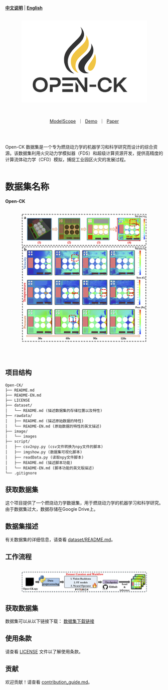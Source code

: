 [**中文说明**](README.md) | [**English**](README-EN.md)

<p align="center">
    <br>
    <img src="image/tag2.png" width="400" />
    <br>
<p>
<br>

<p align="center">
        <a href="https://www.modelscope.cn/">ModelScope</a>&nbsp ｜ &nbsp<a href="https://www.baidu.com">Demo</a>&nbsp ｜ &nbsp<a href="https://www.baidu.com">Paper</a>
</p>
<br><br>

Open-CK 数据集是一个专为燃烧动力学的机器学习和科学研究而设计的综合资源。该数据集利用火灾动力学模拟器（FDS）和超级计算资源开发，提供高精度的计算流体动力学（CFD）模拟，捕捉工业园区火灾的发展过程。
<br><br>
# 数据集名称
__Open-CK__
<p align="center">
    <br>
    <img src="image/Fire_bench.png" width="400" />
    <br>
<p>

<br><br>


## 项目结构
```
Open-CK/
├── README.md
├── README-EN.md
├── LICENSE
├── dataset/
│   └── README.md (描述数据集的存储位置以及特性)
├── rawdata/
│   ├── README.md (描述原始数据的特性)
│   └── README-EN.md (原始数据的特性的英文描述)
├── image/
│   └── images
├── script/
│   ├── csv2npy.py (csv文件转换为npy文件的脚本)
│   ├── imgshow.py (数据集可视化脚本)
│   ├── readData.py (读取npy文件脚本)
│   ├── README.md (描述脚本功能)
│   └── README-EN.md (脚本功能的英文版描述)
└── .gitignore
```

## 获取数据集
这个项目提供了一个燃烧动力学数据集，用于燃烧动力学的机器学习和科学研究。由于数据集过大，数据存储在Google Drive上。

## 数据集描述
有关数据集的详细信息，请查看 [dataset/README.md](./dataset/README.md)。

## 工作流程
<p align="center">
    <br>
    <img src="image/workflow.png" width="400" />
    <br>
<p>

## 获取数据集
数据集可以从以下链接下载：
[数据集下载链接](https://drive.google.com/drive/folders/1kd6z_HsaO_YHdOMjFVp59SORWlGwL3Jb?usp=sharing)

## 使用条款
请查看 [LICENSE](./LICENSE) 文件以了解使用条款。

## 贡献
欢迎贡献！请查看 [contribution_guide.md](./documentation/contribution_guide.md)。
